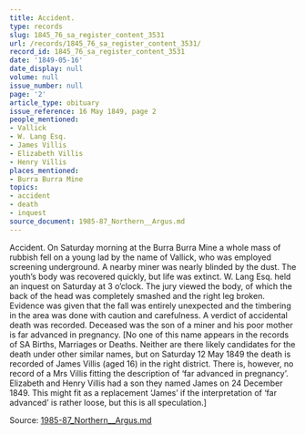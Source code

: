 ```yaml
---
title: Accident.
type: records
slug: 1845_76_sa_register_content_3531
url: /records/1845_76_sa_register_content_3531/
record_id: 1845_76_sa_register_content_3531
date: '1849-05-16'
date_display: null
volume: null
issue_number: null
page: '2'
article_type: obituary
issue_reference: 16 May 1849, page 2
people_mentioned:
- Vallick
- W. Lang Esq.
- James Villis
- Elizabeth Villis
- Henry Villis
places_mentioned:
- Burra Burra Mine
topics:
- accident
- death
- inquest
source_document: 1985-87_Northern__Argus.md
---
```


Accident.  On Saturday morning at the Burra Burra Mine a whole mass of rubbish fell on a young lad by the name of Vallick, who was employed screening underground.  A nearby miner was nearly blinded by the dust.  The youth’s body was recovered quickly, but life was extinct.  W. Lang Esq. held an inquest on Saturday at 3 o’clock.  The jury viewed the body, of which the back of the head was completely smashed and the right leg broken.  Evidence was given that the fall was entirely unexpected and the timbering in the area was done with caution and carefulness.  A verdict of accidental death was recorded.  Deceased was the son of a miner and his poor mother is far advanced in pregnancy.  [No one of this name appears in the records of SA Births, Marriages or Deaths.  Neither are there likely candidates for the death under other similar names, but on Saturday 12 May 1849 the death is recorded of James Villis (aged 16) in the right district.  There is, however, no record of a Mrs Villis fitting the description of ‘far advanced in pregnancy’.  Elizabeth and Henry Villis had a son they named James on 24 December 1849.  This might fit as a replacement ‘James’ if the interpretation of ‘far advanced’ is rather loose, but this is all speculation.]

Source: [1985-87_Northern__Argus.md](/downloads/markdown/1985-87_Northern__Argus.md)
